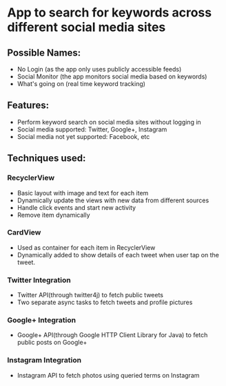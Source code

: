 App to search for keywords across different social media sites
===

Possible Names:
---
+ No Login (as the app only uses publicly accessible feeds)
+ Social Monitor (the app monitors social media based on keywords)
+ What's going on (real time keyword tracking)

Features:
---
+ Perform keyword search on social media sites without logging in
+ Social media supported: Twitter, Google+, Instagram
+ Social media not yet supported: Facebook, etc

Techniques used:
---
### RecyclerView
+ Basic layout with image and text for each item
+ Dynamically update the views with new data from different sources
+ Handle click events and start new activity
+ Remove item dynamically

### CardView
+ Used as container for each item in RecyclerView
+ Dynamically added to show details of each tweet when user tap on the tweet.

### Twitter Integration
+ Twitter API(through twitter4j) to fetch public tweets
+ Two separate async tasks to fetch tweets and profile pictures

### Google+ Integration
+ Google+ API(through Google HTTP Client Library for Java) to fetch public posts on Google+

### Instagram Integration
+ Instagram API to fetch photos using queried terms on Instagram
